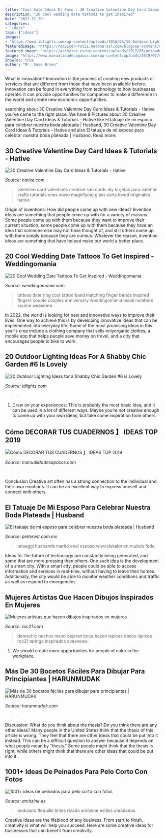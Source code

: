 ```yaml
---
title: "Cool Date Ideas El Paso : 30 Creative Valentine Day Card Ideas &amp; Tutorials"
description: "20 cool wedding date tattoos to get inspired"
date: "2022-12-29"
categories:
- "ideas"
tags: ["ideas"]
images:
- "https://www.idlights.com/wp-content/uploads/2016/05/10-Outdoor-Lighting-Decoration-Ideas-for-a-Shabby-Chic-Garden2.jpg"
featuredImage: "https://roc21cdn-roc21.netdna-ssl.com/blog/wp-content/uploads/2014/05/dibujos-lapices-de-colores.jpg"
featured_image: "https://archzine.es/wp-content/uploads/2017/03/peinados-para-pelo-corto-ondulado-flequillo-estilo-ombre-elegante.jpg"
image: "https://www.manualidadesapasos.com/wp-content/uploads/2019/07/como-decorar-cuadernos-escolares.jpg"
ShowToc: true
author: "Mr. Dave Brown"
---
```



What is innovation?
Innovation is the process of creating new products or services that are different from those that have been available before. Innovation can be found in everything from technology to how businesses operate. It can provide opportunities for companies to make a difference in the world and create new economic opportunities.

	

		
searching about 30 Creative Valentine Day Card Ideas &amp; Tutorials - Hative you've came to the right place. We have 8 Pictures about 30 Creative Valentine Day Card Ideas &amp; Tutorials - Hative like El tatuaje de mi esposo para celebrar nuestra boda plateada | Husband, 30 Creative Valentine Day Card Ideas &amp; Tutorials - Hative and also El tatuaje de mi esposo para celebrar nuestra boda plateada | Husband. Read more:
		
    
## 30 Creative Valentine Day Card Ideas &amp; Tutorials - Hative

<img loading=lazy src="https://hative.com/wp-content/uploads/2014/10/valentine-card-ideas/4-valentine-card-ideas.jpg" onerror="this.onerror=null;this.src='https://tse3.mm.bing.net/th?id=OIP.k3zPj36sWpYEEpkvcXi_aAHaJ4&amp;pid=15.1';" alt="30 Creative Valentine Day Card Ideas &amp; Tutorials - Hative">

_Source: hative.com_

>valentine card valentines creative san cards diy tarjetas para valentín crafts tutorials ones novio magnifying glass carts loved originales hative. 

	

Origin of inventions: How did people come up with new ideas?
Invention ideas are something that people come up with for a variety of reasons. Some people come up with them because they want to improve their current situation, some people come up with them because they have an idea that someone else may not have thought of, and still others come up with them simply because they are curious. Whatever the reason, invention ideas are something that have helped make our world a better place.

    
## 20 Cool Wedding Date Tattoos To Get Inspired - Weddingomania

<img loading=lazy src="http://i.weddingomania.com/cool-wedding-date-tattoos-5-500x669.jpg" onerror="this.onerror=null;this.src='https://tse1.mm.bing.net/th?id=OIP.yHCk4UDHpZthSG7JjsRoWAHaJ6&amp;pid=15.1';" alt="20 Cool Wedding Date Tattoos To Get Inspired - Weddingomania">

_Source: weddingomania.com_

>tattoos date ring cool tattoo band matching finger bands inspired fingers couple couples anniversary weddingomania usual numbers source awesome. 

	

In 2022, the world is looking for new and innovative ways to improve their lives. One way to achieve this is by developing innovative ideas that can be implemented into everyday life. Some of the most promising ideas in this year's crop include a clothing company that sells onlyorganic clothes, a mobile app that helps people save money on travel, and a city that encourages people to bike to work.

    
## 20 Outdoor Lighting Ideas For A Shabby Chic Garden #6 Is Lovely

<img loading=lazy src="https://www.idlights.com/wp-content/uploads/2016/05/10-Outdoor-Lighting-Decoration-Ideas-for-a-Shabby-Chic-Garden2.jpg" onerror="this.onerror=null;this.src='https://tse4.mm.bing.net/th?id=OIP.bCMd6JurzUeKA9oXwDmIIAAAAA&amp;pid=15.1';" alt="20 Outdoor Lighting Ideas for a Shabby Chic Garden #6 is Lovely">

_Source: idlights.com_

>. 

	

1. Draw on your experiences: This is probably the most basic idea, and it can be used in a lot of different ways. Maybe you’re not creative enough to come up with your own ideas, but take some inspiration from others.

    
## Cómo DECORAR TUS CUADERNOS 】 IDEAS TOP 2019

<img loading=lazy src="https://www.manualidadesapasos.com/wp-content/uploads/2019/07/como-decorar-cuadernos-escolares.jpg" onerror="this.onerror=null;this.src='https://tse4.mm.bing.net/th?id=OIP.Sx0yQ0MDrrzptuhemCk9rgHaEe&amp;pid=15.1';" alt="Cómo DECORAR TUS CUADERNOS 】 IDEAS TOP 2019">

_Source: manualidadesapasos.com_

>. 

	

Conclusion
Creative art often has a strong connection to the individual and their own emotions. It can be an excellent way to express oneself and connect with others.

    
## El Tatuaje De Mi Esposo Para Celebrar Nuestra Boda Plateada | Husband

<img loading=lazy src="https://i.pinimg.com/736x/a3/6f/59/a36f59ab774336e4d890578d52a047e4.jpg" onerror="this.onerror=null;this.src='https://tse4.mm.bing.net/th?id=OIP.41IfyPI9QpA3QGnWqJf6VgHaJ7&amp;pid=15.1';" alt="El tatuaje de mi esposo para celebrar nuestra boda plateada | Husband">

_Source: pinterest.com.mx_

>tatuaggi husbands marito anel esposo wievielekalorien nuziale fede. 

	

Ideas for the future of technology are constantly being generated, and some that are more pressing than others. One such idea is the development of a smart city. With a smart city, people could be able to access information and services in real-time, without having to leave their homes. Additionally, the city would be able to monitor weather conditions and traffic as well as respond to emergencies.

    
## Mujeres Artistas Que Hacen Dibujos Inspirados En Mujeres

<img loading=lazy src="https://roc21cdn-roc21.netdna-ssl.com/blog/wp-content/uploads/2014/05/dibujos-lapices-de-colores.jpg" onerror="this.onerror=null;this.src='https://tse3.mm.bing.net/th?id=OIP.wJsINuXPRrGVSVjMC3-FBwHaJN&amp;pid=15.1';" alt="Mujeres artistas que hacen dibujos inspirados en mujeres">

_Source: roc21.com_

>demachic hechos mano dejaran boca hacen lapices dados lápices roc21 taringa inspirados avaxnews. 

	

1. We should create more opportunities for people of color in the workplace.

    
## Más De 30 Bocetos Fáciles Para Dibujar Para Principiantes | HARUNMUDAK

<img loading=lazy src="https://www.harunmudak.com/wp-content/uploads/2020/05/easy-sketches-draws-16-1024x1009.jpg" onerror="this.onerror=null;this.src='https://tse3.mm.bing.net/th?id=OIP.xwBFfmUFaIx_xRj5pxnt0QHaHT&amp;pid=15.1';" alt="Más de 30 bocetos fáciles para dibujar para principiantes | HARUNMUDAK">

_Source: harunmudak.com_

>. 

	

Discussion: What do you think about the thesis? Do you think there are any other ideas?
Many people in the United States think that the thesis of this article is wrong. They feel that there are other ideas that could be put into it instead. This can be a difficult question to answer because it depends on what people mean by "thesis." Some people might think that the thesis is right, while others might think that there are other ideas that could be put into it.

    
## 1001+ Ideas De Peinados Para Pelo Corto Con Fotos

<img loading=lazy src="https://archzine.es/wp-content/uploads/2017/03/peinados-para-pelo-corto-ondulado-flequillo-estilo-ombre-elegante.jpg" onerror="this.onerror=null;this.src='https://tse1.mm.bing.net/th?id=OIP.1DrDBfJJpGyKD79pVFlsxQHaLF&amp;pid=15.1';" alt="1001+ ideas de peinados para pelo corto con fotos">

_Source: archzine.es_

>ondulado flequillo tintes rizado archzine estilos ondulados. 

	

Creative ideas are the lifeblood of any business. From start to finish, creativity is what will help you succeed. Here are some creative ideas for businesses that can benefit from creativity.

